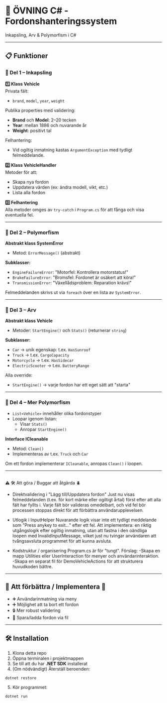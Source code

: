 
# 🚗 ÖVNING C# - Fordonshanteringssystem  
Inkapsling, Arv & Polymorfism i C#

---

## 📋 Funktioner

### 🔹 Del 1 – Inkapsling

**1️⃣ Klass Vehicle**  
Privata fält:
- `brand`, `model`, `year`, `weight`

Publika properties med validering:
- **Brand** och **Model**: 2–20 tecken  
- **Year**: mellan 1886 och nuvarande år  
- **Weight**: positivt tal  

Felhantering:
- Vid ogiltig inmatning kastas `ArgumentException` med tydligt felmeddelande.

**2️⃣ Klass VehicleHandler**  
Metoder för att:  
- Skapa nya fordon  
- Uppdatera värden (ex: ändra modell, vikt, etc.)  
- Lista alla fordon  

**3️⃣ Felhantering**  
Alla metoder omges av `try-catch` i `Program.cs` för att fånga och visa eventuella fel.

---

### 🔹 Del 2 – Polymorfism

**Abstrakt klass SystemError**  
- Metod: `ErrorMessage()` (abstrakt)

**Subklasser:**
- `EngineFailureError`: "Motorfel: Kontrollera motorstatus!"
- `BrakeFailureError`: "Bromsfel: Fordonet är osäkert att köra!"
- `TransmissionError`: "Växellådsproblem: Reparation krävs!"

Felmeddelanden skrivs ut via `foreach` över en lista av `SystemError`.

---

### 🔹 Del 3 – Arv

**Abstrakt klass Vehicle**  
- Metoder: `StartEngine()` och `Stats()` (returnerar `string`)

**Subklasser:**
- `Car` → unik egenskap: t.ex. `HasSunroof`
- `Truck` → t.ex. `CargoCapacity`
- `Motorcycle` → t.ex. `HasSidecar`
- `ElectricScooter` → t.ex. `BatteryRange`

Alla override:  
- `StartEngine()` → varje fordon har ett eget sätt att "starta"

---

### 🔹 Del 4 – Mer Polymorfism

- `List<Vehicle>` innehåller olika fordonstyper  
- Loopar igenom listan:
  - Visar `Stats()`
  - Anropar `StartEngine()`

**Interface ICleanable**
- Metod: `Clean()`
- Implementeras av t.ex. `Truck` och `Car`

Om ett fordon implementerar `ICleanable`, anropas `Clean()` i loopen.

---

##
⚠️ 🛠️ Att göra / Buggar att åtgärda 🪲
- Direktvalidering i "Lägg till/Uppdatera fordon"
Just nu visas felmeddelanden (t.ex. för kort märke eller ogiltigt årtal) först efter att alla fält har fyllts i.
Varje fält bör valideras omedelbart, och vid fel bör processen stoppas direkt för att förbättra användarupplevelsen.

- Utlogik i InputHelper
Nuvarande logik visar inte ett tydligt meddelande som "Press anykey to exit..." efter ett fel.
Att implementera: en riktig utgångslogik efter ogiltig inmatning, utan att fastna i den oändliga loopen med InvalidInputMessage,
vilket just nu tvingar användaren att tvångsavsluta programmet för att kunna avsluta.

- Kodstruktur / organisering
Program.cs är för "tungt".
Förslag:
  -Skapa en mapp Utilities eller UserInteraction för menyer och användarinteraktion.
  -Skapa en separat fil för DemoVehicleActions för att strukturera huvudkoden bättre.

-------

## 🧪 Att förbättra / Implementera 🔧
- ➕ Användarinmatning via meny
- ➕ Möjlighet att ta bort ett fordon
- 🔒 Mer robust validering
- 🔁 Spara/ladda fordon via fil

---

## 🛠 Installation

1. Klona detta repo  
2. Öppna terminalen i projektmappen  
3. Se till att du har **.NET SDK** installerat  
4. (Om nödvändigt) Återställ beroenden:  
```bash
dotnet restore
```
5. Kör programmet:  
```bash
dotnet run
```
